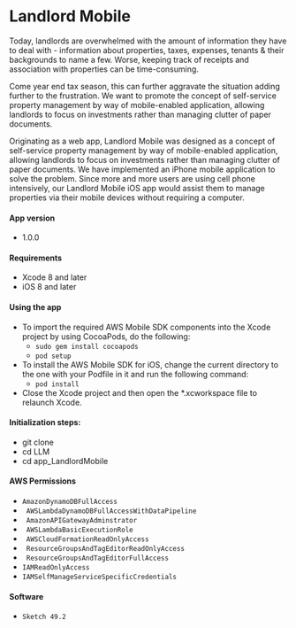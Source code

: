 # Landlord Mobile

Today, landlords are overwhelmed with the amount of information they have to deal with - information about properties, taxes, expenses, tenants & their backgrounds to name a few.  Worse, keeping track of receipts and association with properties can be time-consuming.  

Come year end tax season, this can further aggravate the situation adding further to the frustration. We want to promote the concept of self-service property management by way of mobile-enabled application, allowing landlords to focus on investments rather than managing clutter of paper documents.

Originating as a web app, Landlord Mobile was designed as a concept of self-service property management by way of mobile-enabled application, allowing landlords to focus on investments rather than managing clutter of paper documents. We have implemented an iPhone mobile application to solve the problem. Since more and more users are using cell phone intensively, our Landlord Mobile iOS app would assist them to manage properties via their mobile devices without requiring a computer. 



#### App version
- 1.0.0

#### Requirements
- Xcode 8 and later
- iOS 8 and later

#### Using the app
- To import the required AWS Mobile SDK components into the Xcode project by using CocoaPods, do the following:
   - ` sudo gem install cocoapods `
   - ` pod setup `
- To install the AWS Mobile SDK for iOS, change the current directory to the one with your Podfile in it and run the following command:
    - ` pod install `
- Close the Xcode project and then open the *.xcworkspace file to relaunch Xcode.

#### Initialization steps:
- git clone 
- cd LLM
- cd app_LandlordMobile

#### AWS Permissions
   - ` AmazonDynamoDBFullAccess `
   - ` AWSLambdaDynamoDBFullAccessWithDataPipeline`
   - ` AmazonAPIGatewayAdminstrator`
   - ` AWSLambdaBasicExecutionRole`
   - ` AWSCloudFormationReadOnlyAccess`
   - ` ResourceGroupsAndTagEditorReadOnlyAccess`
   - ` ResourceGroupsAndTagEditorFullAccess`
   - ` IAMReadOnlyAccess `
   - ` IAMSelfManageServiceSpecificCredentials `

#### Software
 - ` Sketch 49.2 `
